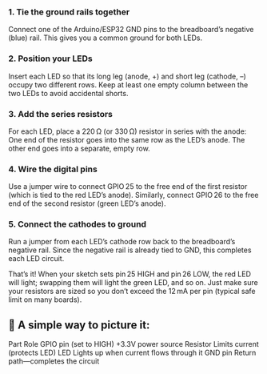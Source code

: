 ### 1. Tie the ground rails together
Connect one of the Arduino/ESP32 GND pins to the breadboard’s negative (blue) rail. This gives you a common ground for both LEDs.

### 2. Position your LEDs
Insert each LED so that its long leg (anode, +) and short leg (cathode, –) occupy two different rows.
Keep at least one empty column between the two LEDs to avoid accidental shorts.

### 3. Add the series resistors
For each LED, place a 220 Ω (or 330 Ω) resistor in series with the anode:
One end of the resistor goes into the same row as the LED’s anode.
The other end goes into a separate, empty row.

### 4. Wire the digital pins
Use a jumper wire to connect GPIO 25 to the free end of the first resistor (which is tied to the red LED’s anode).
Similarly, connect GPIO 26 to the free end of the second resistor (green LED’s anode).

### 5. Connect the cathodes to ground
Run a jumper from each LED’s cathode row back to the breadboard’s negative rail.
Since the negative rail is already tied to GND, this completes each LED circuit.

That’s it! When your sketch sets pin 25 HIGH and pin 26 LOW, the red LED will light; swapping them will light the green LED, and so on. Just make sure your resistors are sized so you don’t exceed the 12 mA per pin (typical safe limit on many boards).

## 🔁 A simple way to picture it:
Part	                     Role
GPIO pin (set to HIGH)	  +3.3V power source
Resistor	  Limits current (protects LED)
LED	    Lights up when current flows through it
GND pin	  Return path—completes the circuit
